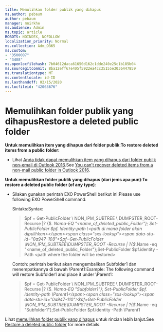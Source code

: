 ```yaml
---
title: Memulihkan folder publik yang dihapus
ms.author: pebaum
author: pebaum
manager: mnirkhe
ms.audience: Admin
ms.topic: article
ROBOTS: NOINDEX, NOFOLLOW
localization_priority: Normal
ms.collection: Adm_O365
ms.custom:
- "3500007"
- "3488"
ms.openlocfilehash: 7b04612daca61650d162c1dde240e25c1b185b04
ms.sourcegitcommit: 8ba12eff67e405f5922ea4cc35155e3036447859
ms.translationtype: MT
ms.contentlocale: id-ID
ms.lasthandoff: 02/15/2020
ms.locfileid: "42063676"
---
```

# <a name="restore-a-deleted-public-folder"></a><span data-ttu-id="0a947-102">Memulihkan folder publik yang dihapus</span><span class="sxs-lookup"><span data-stu-id="0a947-102">Restore a deleted public folder</span></span>

<span data-ttu-id="0a947-103">**Untuk memulihkan item yang dihapus dari folder publik**:</span><span class="sxs-lookup"><span data-stu-id="0a947-103">**To restore deleted items from a public folder**:</span></span>

- <span data-ttu-id="0a947-104">Lihat [Anda tidak dapat memulihkan item yang dihapus dari folder publik non-email di Outlook 2016](https://aka.ms/pfrec).</span><span class="sxs-lookup"><span data-stu-id="0a947-104">See [You can't recover deleted items from a non-mail public folder in Outlook 2016](https://aka.ms/pfrec).</span></span>
 
<span data-ttu-id="0a947-105">**Untuk memulihkan folder publik yang dihapus (dari jenis apa pun)**:</span><span class="sxs-lookup"><span data-stu-id="0a947-105">**To restore a deleted public folder (of any type)**:</span></span> 

- <span data-ttu-id="0a947-106">Silakan gunakan perintah EXO PowerShell berikut ini:</span><span class="sxs-lookup"><span data-stu-id="0a947-106">Please use following EXO PowerShell command:</span></span>

    <span data-ttu-id="0a947-107">Sintaks:</span><span class="sxs-lookup"><span data-stu-id="0a947-107">Syntax:</span></span>

    ><span data-ttu-id="0a947-108">$pf = Get-PublicFolder \ NON_IPM_SUBTREE \ DUMPSTER_ROOT-Recurse |? {$_. Nama-EQ "\<name_of_deleted_public_Folder"}; Set-PublicFolder $pf. Identity-path \<path di mana folder akan dipulihkan></span><span class="sxs-lookup"><span data-stu-id="0a947-108">$pf=Get-PublicFolder \NON_IPM_SUBTREE\DUMPSTER_ROOT -Recurse  | ?{$_.Name -eq "\<name_of_deleted_public_Folder"};Set-PublicFolder $pf.identity -Path \<path where the folder will be restored></span></span>

    <span data-ttu-id="0a947-109">Contoh: perintah berikut akan mengembalikan Subfolder1 dan menempatkannya di bawah \Parent1:</span><span class="sxs-lookup"><span data-stu-id="0a947-109">Example: The following command will restore Subfolder1 and place it under \Parent1:</span></span>

    ><span data-ttu-id="0a947-110">$pf = Get-PublicFolder \ NON_IPM_SUBTREE \ DUMPSTER_ROOT-Recurse |? {$_. Nama-EQ "Subfolder1"}; Set-PublicFolder $pf. Identity-path \Parent1</span><span class="sxs-lookup"><span data-stu-id="0a947-110">$pf=Get-PublicFolder \NON_IPM_SUBTREE\DUMPSTER_ROOT -Recurse | ?{$_.Name -eq "Subfolder1"};Set-PublicFolder $pf.identity -Path \Parent1</span></span>

<span data-ttu-id="0a947-111">Lihat [memulihkan folder publik yang dihapus](https://docs.microsoft.com/exchange/collaboration-exo/public-folders/restore-deleted-public-folder) untuk rincian lebih lanjut.</span><span class="sxs-lookup"><span data-stu-id="0a947-111">See [Restore a deleted public folder](https://docs.microsoft.com/exchange/collaboration-exo/public-folders/restore-deleted-public-folder) for more details.</span></span>
